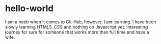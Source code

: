 # hello-world
I am a noob when it comes to Git-Hub, however, I am learning. I have been slowly learning HTML5, CSS and nothing on Javascript yet. Interesting journey for sure for someone that works more than full time and have a wife.
